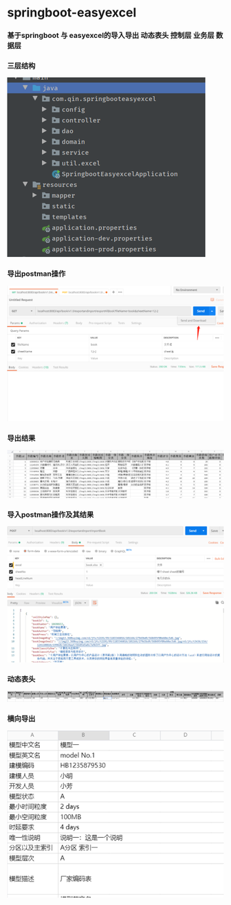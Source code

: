 # springboot-easyexcel

### 基于springboot 与 easyexcel的导入导出 动态表头 控制层 业务层 数据层 

### 三层结构
![](./pic/4.png)

### 导出postman操作

![](./pic/1.png)


### 导出结果

![](./pic/2.png)


### 导入postman操作及其结果

![](./pic/3.png)


### 动态表头

![](./pic/5.png)

### 横向导出


![](./pic/6.png)